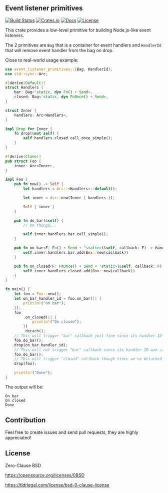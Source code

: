 ## Event listener primitives

[![Build Status](https://img.shields.io/travis/com/nazar-pc/event-listener-primitives/master?style=flat-square)](https://travis-ci.com/nazar-pc/event-listener-primitives)
[![Crates.io](https://img.shields.io/crates/v/event-listener-primitives?style=flat-square)](https://crates.io/crates/event-listener-primitives)
[![Docs](https://img.shields.io/badge/docs-latest-blue.svg?style=flat-square)](https://docs.rs/event-listener-primitives)
[![License](https://img.shields.io/github/license/nazar-pc/event-listener-primitives?style=flat-square)](https://github.com/nazar-pc/event-listener-primitives)

This crate provides a low-level primitive for building Node.js-like event listeners.

The 2 primitives are `Bag` that is a container for event handlers and `HandlerId` that will remove event handler from the bag on drop.

Close to real-world usage example:
```rust
use event_listener_primitives::{Bag, HandlerId};
use std::sync::Arc;

#[derive(Default)]
struct Handlers {
    bar: Bag<'static, dyn Fn() + Send>,
    closed: Bag<'static, dyn FnOnce() + Send>,
}

struct Inner {
    handlers: Arc<Handlers>,
}

impl Drop for Inner {
    fn drop(&mut self) {
        self.handlers.closed.call_once_simple();
    }
}

#[derive(Clone)]
pub struct Foo {
    inner: Arc<Inner>,
}

impl Foo {
    pub fn new() -> Self {
        let handlers = Arc::<Handlers>::default();

        let inner = Arc::new(Inner { handlers });

        Self { inner }
    }

    pub fn do_bar(&self) {
        // Do things...

        self.inner.handlers.bar.call_simple();
    }

    pub fn on_bar<F: Fn() + Send + 'static>(&self, callback: F) -> HandlerId {
        self.inner.handlers.bar.add(Box::new(callback))
    }

    pub fn on_closed<F: FnOnce() + Send + 'static>(&self, callback: F) -> HandlerId {
        self.inner.handlers.closed.add(Box::new(callback))
    }
}

fn main() {
    let foo = Foo::new();
    let on_bar_handler_id = foo.on_bar(|| {
        println!("On bar");
    });
    foo
        .on_closed(|| {
            println!("On closed");
        })
        .detach();
    // This will trigger "bar" callback just fine since its handler ID is not dropped yet
    foo.do_bar();
    drop(on_bar_handler_id);
    // This will not trigger "bar" callback since its handler ID was already dropped
    foo.do_bar();
    // This will trigger "closed" callback though since we've detached handler OD
    drop(foo);

    println!("Done");
}
```

The output will be:
```text
On bar
On closed
Done
```

## Contribution
Feel free to create issues and send pull requests, they are highly appreciated!

## License
Zero-Clause BSD

https://opensource.org/licenses/0BSD

https://tldrlegal.com/license/bsd-0-clause-license

